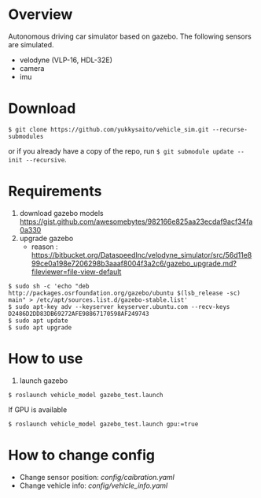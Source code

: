# Overview
Autonomous driving car simulator based on gazebo.
The following sensors are simulated.
- velodyne (VLP-16, HDL-32E)
- camera
- imu

# Download
```shell
$ git clone https://github.com/yukkysaito/vehicle_sim.git --recurse-submodules
```
or if you already have a copy of the repo, run `$ git submodule update --init --recursive`.
# Requirements
1. download gazebo models
https://gist.github.com/awesomebytes/982166e825aa23ecdaf9acf34fa0a330
2. upgrade gazebo
   -  reason : https://bitbucket.org/DataspeedInc/velodyne_simulator/src/56d11e899ce0a198e7206298b3aaaf8004f3a2c6/gazebo_upgrade.md?fileviewer=file-view-default

```shell
$ sudo sh -c 'echo "deb http://packages.osrfoundation.org/gazebo/ubuntu $(lsb_release -sc) main" > /etc/apt/sources.list.d/gazebo-stable.list'
$ sudo apt-key adv --keyserver keyserver.ubuntu.com --recv-keys D2486D2DD83DB69272AFE98867170598AF249743
$ sudo apt update
$ sudo apt upgrade
```

# How to use
1. launch gazebo

```shell
$ roslaunch vehicle_model gazebo_test.launch
```

If GPU is available

```shell
$ roslaunch vehicle_model gazebo_test.launch gpu:=true
```

# How to change config
- Change sensor position: *config/caibration.yaml*
- Change vehicle info: *config/vehicle_info.yaml*
